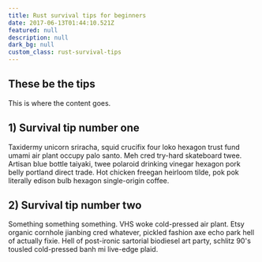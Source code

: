```yaml
---
title: Rust survival tips for beginners
date: 2017-06-13T01:44:10.521Z
featured: null
description: null
dark_bg: null
custom_class: rust-survival-tips
---
```

## These be the tips

This is where the content goes.

## 1) Survival tip number one

Taxidermy unicorn sriracha, squid crucifix four loko hexagon trust fund umami air plant occupy palo santo. Meh cred try-hard skateboard twee. Artisan blue bottle taiyaki, twee polaroid drinking vinegar hexagon pork belly portland direct trade. Hot chicken freegan heirloom tilde, pok pok literally edison bulb hexagon single-origin coffee.

## 2) Survival tip number two

Something something something. VHS woke cold-pressed air plant. Etsy organic cornhole jianbing cred whatever, pickled fashion axe echo park hell of actually fixie. Hell of post-ironic sartorial biodiesel art party, schlitz 90's tousled cold-pressed banh mi live-edge plaid.


